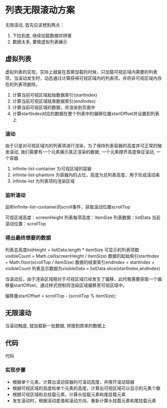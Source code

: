 # 列表无限滚动方案

无限滚动, 首先应该想到两点：

1. 下拉到底, 继续加载数据并拼接
2. 数据太多, 要做虚拟列表展示

## 虚拟列表

虚拟列表的实现，实际上就是在首屏加载的时候，只加载可视区域内需要的列表项，当滚动发生时，动态通过计算获得可视区域内的列表项，并将非可视区域内存在的列表项删除。

1. 计算当前可视区域起始数据索引(startIndex)
2. 计算当前可视区域结束数据索引(endIndex)
3. 计算当前可视区域的数据，并渲染到页面中
4. 计算startIndex对应的数据在整个列表中的偏移位置startOffset并设置到列表上

### 滚动

由于只是对可视区域内的列表项进行渲染，为了保持列表容器的高度并可正常的触发滚动, 我们需要有一个元素展示真正渲染的数据, 一个元素撑开高度保证滚动, 一个容器

1. infinite-list-container 为可视区域的容器
2. infinite-list-phantom 为容器内的占位，高度为总列表高度，用于形成滚动条
3. infinite-list 为列表项的渲染区域

### 监听滚动

监听infinite-list-container的scroll事件，获取滚动位置scrollTop

可视区域高度：screenHeight
列表每项高度：itemSize
列表数据：listData
当前滚动位置：scrollTop

### 得出最终想要的数据


列表总高度listHeight = listData.length * itemSize
可显示的列表项数visibleCount = Math.ceil(screenHeight / itemSize)
数据的起始索引startIndex = Math.floor(scrollTop / itemSize)
数据的结束索引endIndex = startIndex + visibleCount
列表显示数据为visibleData = listData.slice(startIndex,endIndex)

当滚动后，由于渲染区域相对于可视区域已经发生了偏移，此时我需要获取一个偏移量startOffset，通过样式控制将渲染区域偏移至可视区域中。

偏移量startOffset = scrollTop - (scrollTop % itemSize);


## 无限滚动

当滚动触底, 就加载新一批数据, 拼接到原来的数据上

## 代码

代码


### 实现步骤
- 根据单个元素，计算出滚动容器的可滚动高度，并撑开滚动容器
- 根据可视区域的高度和单个元素的高度，计算出可视区域可以显示的元素个数
- 根据可视区域和总挂载元素，计算头挂载元素和尾挂载元素
- 发生滚动时，根据滚动差值和滚动方向，重新计算头挂载元素和尾挂载元素


